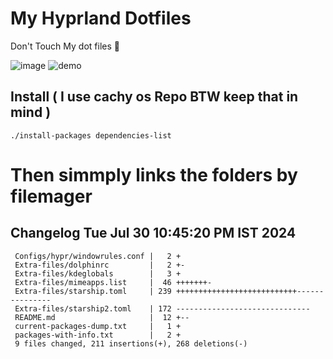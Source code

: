 # My Hyprland Dotfiles
  Don't Touch My dot files 🙂
 

  ![image](https://github.com/ALEX5402/dotfiles/assets/76860596/2fbe6020-4d76-4cf7-b052-58ff43cda405)
  ![demo](https://github.com/ALEX5402/dotfiles/assets/76860596/ff68bba7-e8da-49d3-a716-3ed3d73cfc25)

## Install ( I use cachy os Repo BTW keep that in mind )
``` ./install-packages dependencies-list ```

# Then simmply links the folders by filemager
 
## Changelog Tue Jul 30 10:45:20 PM IST 2024
```
 Configs/hypr/windowrules.conf |   2 +
 Extra-files/dolphinrc         |   2 +-
 Extra-files/kdeglobals        |   3 +
 Extra-files/mimeapps.list     |  46 +++++++-
 Extra-files/starship.toml     | 239 +++++++++++++++++++++++++++---------------
 Extra-files/starship2.toml    | 172 ------------------------------
 README.md                     |  12 +--
 current-packages-dump.txt     |   1 +
 packages-with-info.txt        |   2 +
 9 files changed, 211 insertions(+), 268 deletions(-)
```
 
